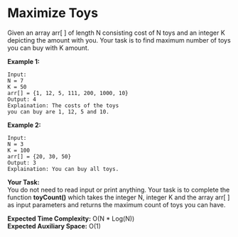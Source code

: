 # Maximize Toys
Given an array arr[ ] of length N consisting cost of N toys and an integer K depicting the amount with you. Your task is to find maximum number of toys you can buy with K amount. 

**Example 1:**
```
Input: 
N = 7 
K = 50
arr[] = {1, 12, 5, 111, 200, 1000, 10}
Output: 4
Explaination: The costs of the toys 
you can buy are 1, 12, 5 and 10.
```
**Example 2:**
```
Input: 
N = 3 
K = 100
arr[] = {20, 30, 50}
Output: 3
Explaination: You can buy all toys.
```
**Your Task:**<br>
You do not need to read input or print anything. Your task is to complete the function **toyCount()** which takes the integer N, integer K and the array arr[ ] as input parameters and returns the maximum count of toys you can have.

**Expected Time Complexity:** O(N * Log(N))<br>
**Expected Auxiliary Space:** O(1)
